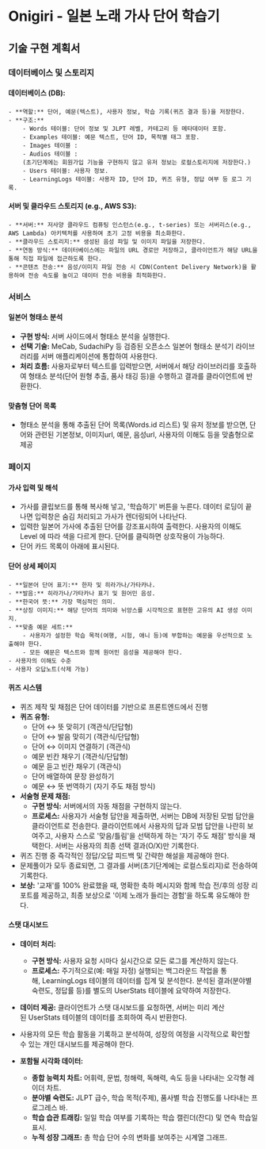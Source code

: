 
# Onigiri - 일본 노래 가사 단어 학습기

## 기술 구현 계획서

### 데이터베이스 및 스토리지

#### 데이터베이스 (DB):
    - **역할:** 단어, 예문(텍스트), 사용자 정보, 학습 기록(퀴즈 결과 등)을 저장한다.
    - **구조:**
        - Words 테이블: 단어 정보 및 JLPT 레벨, 카테고리 등 메타데이터 포함.
        - Examples 테이블: 예문 텍스트, 단어 ID, 목적별 태그 포함.
        - Images 테이블 :
        - Audios 테이블 :
        (초기단계에는 회원가입 기능을 구현하지 않고 유저 정보는 로컬스토리지에 저장한다.)
        - Users 테이블: 사용자 정보. 
        - LearningLogs 테이블: 사용자 ID, 단어 ID, 퀴즈 유형, 정답 여부 등 로그 기록.
            
#### 서버 및 클라우드 스토리지 (e.g., AWS S3):
    - **서버:** 저사양 클라우드 컴퓨팅 인스턴스(e.g., t-series) 또는 서버리스(e.g., AWS Lambda) 아키텍처를 사용하여 초기 고정 비용을 최소화한다.
    - **클라우드 스토리지:** 생성된 음성 파일 및 이미지 파일을 저장한다.
    - **연동 방식:** 데이터베이스에는 파일의 URL 경로만 저장하고, 클라이언트가 해당 URL을 통해 직접 파일에 접근하도록 한다.
    - **콘텐츠 전송:** 음성/이미지 파일 전송 시 CDN(Content Delivery Network)을 활용하여 전송 속도를 높이고 데이터 전송 비용을 최적화한다.


### 서비스

#### 일본어 형태소 분석
- **구현 방식:** 서버 사이드에서 형태소 분석을 실행한다.
- **선택 기술:** MeCab, SudachiPy 등 검증된 오픈소스 일본어 형태소 분석기 라이브러리를 서버 애플리케이션에 통합하여 사용한다.
- **처리 흐름:** 사용자로부터 텍스트를 입력받으면, 서버에서 해당 라이브러리를 호출하여 형태소 분석(단어 원형 추출, 품사 태깅 등)을 수행하고 결과를 클라이언트에 반환한다.

#### 맞춤형 단어 목록
- 형태소 분석을 통해 추출된 단어 목록(Words.id 리스트) 및 유저 정보를 받으면, 단어와 관련된 기본정보, 이미지url, 예문, 음성url, 사용자의 이해도 등을 맞춤형으로 제공



### 페이지

#### 가사 입력 및 해석
- 가사를 클립보드를 통해 복사해 넣고, '학습하기' 버튼을 누른다. 데이터 로딩이 끝나면 입력창은 숨김 처리되고 가사가 렌더링되어 나타난다.
- 입력한 일본어 가사에 추출된 단어를 강조표시하여 출력한다. 사용자의 이해도 Level 에 따라 색을 다르게 한다. 단어를 클릭하면 상호작용이 가능하다.
- 단어 카드 목록이 아래에 표시된다.

#### 단어 상세 페이지    
    - **일본어 단어 표기:** 한자 및 히라가나/가타카나.
    - **발음:** 히라가나/가타카나 표기 및 원어민 음성.
    - **한국어 뜻:** 가장 핵심적인 의미.
    - **상징 이미지:** 해당 단어의 의미와 뉘앙스를 시각적으로 표현한 고유의 AI 생성 이미지.
    - **맞춤 예문 세트:**
        - 사용자가 설정한 학습 목적(여행, 시험, 애니 등)에 부합하는 예문을 우선적으로 노출해야 한다.
        - 모든 예문은 텍스트와 함께 원어민 음성을 제공해야 한다.
    - 사용자의 이해도 수준
    - 사용자 오답노트(삭제 가능)


#### 퀴즈 시스템
- 퀴즈 제작 및 채점은 단어 데이터를 기반으로 프론트엔드에서 진행
- **퀴즈 유형:**
    - 단어 ↔ 뜻 맞히기 (객관식/단답형)
    - 단어 ↔ 발음 맞히기 (객관식/단답형)
    - 단어 ↔ 이미지 연결하기 (객관식)
    - 예문 빈칸 채우기 (객관식/단답형)
    - 예문 듣고 빈칸 채우기 (객관식)
    - 단어 배열하여 문장 완성하기
    - 예문 ↔ 뜻 번역하기 (자기 주도 채점 방식)
- **서술형 문제 채점:**
    - **구현 방식:** 서버에서의 자동 채점을 구현하지 않는다.
    - **프로세스:** 사용자가 서술형 답안을 제출하면, 서버는 DB에 저장된 모범 답안을 클라이언트로 전송한다. 클라이언트에서 사용자의 답과 모범 답안을 나란히 보여주고, 사용자 스스로 '맞음/틀림'을 선택하게 하는 '자기 주도 채점' 방식을 채택한다. 서버는 사용자의 최종 선택 결과(O/X)만 기록한다.
- 퀴즈 진행 중 즉각적인 정답/오답 피드백 및 간략한 해설을 제공해야 한다.
- 문제풀이가 모두 종료되면, 그 결과를 서버(초기단계에는 로컬스토리지)로 전송하여 기록한다.
- **보상:** '교재'를 100% 완료했을 때, 명확한 축하 메시지와 함께 학습 전/후의 성장 리포트를 제공하고, 최종 보상으로 '이제 노래가 들리는 경험'을 하도록 유도해야 한다.


#### 스탯 대시보드
- **데이터 처리:**
    - **구현 방식:** 사용자 요청 시마다 실시간으로 모든 로그를 계산하지 않는다.
    - **프로세스:** 주기적으로(예: 매일 자정) 실행되는 백그라운드 작업을 통해, LearningLogs 테이블의 데이터를 집계 및 분석한다. 분석된 결과(분야별 숙련도, 정답률 등)를 별도의 UserStats 테이블에 요약하여 저장한다.        
- **데이터 제공:** 클라이언트가 스탯 대시보드를 요청하면, 서버는 미리 계산된 UserStats 테이블의 데이터를 조회하여 즉시 반환한다.

- 사용자의 모든 학습 활동을 기록하고 분석하여, 성장의 여정을 시각적으로 확인할 수 있는 개인 대시보드를 제공해야 한다.
- **포함될 시각화 데이터:**
    - **종합 능력치 차트:** 어휘력, 문법, 청해력, 독해력, 속도 등을 나타내는 오각형 레이더 차트.
    - **분야별 숙련도:** JLPT 급수, 학습 목적(주제), 품사별 학습 진행도를 나타내는 프로그레스 바.
    - **학습 습관 트래킹:** 일일 학습 여부를 기록하는 학습 캘린더(잔디) 및 연속 학습일 표시.
    - **누적 성장 그래프:** 총 학습 단어 수의 변화를 보여주는 시계열 그래프.


